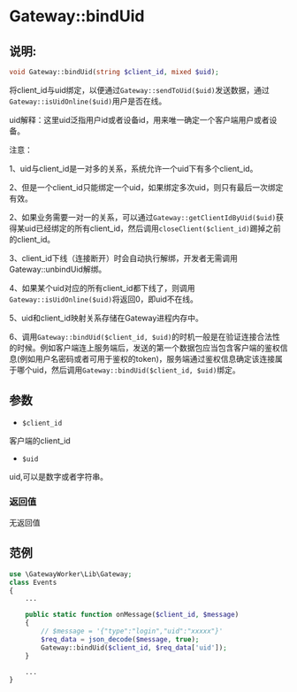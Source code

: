 # Gateway::bindUid

## 说明:
```php
void Gateway::bindUid(string $client_id, mixed $uid);
```

将client_id与uid绑定，以便通过```Gateway::sendToUid($uid)```发送数据，通过```Gateway::isUidOnline($uid)```用户是否在线。

uid解释：这里uid泛指用户id或者设备id，用来唯一确定一个客户端用户或者设备。


注意：

1、uid与client_id是一对多的关系，系统允许一个uid下有多个client_id。

2、但是一个client_id只能绑定一个uid，如果绑定多次uid，则只有最后一次绑定有效。

2、如果业务需要一对一的关系，可以通过```Gateway::getClientIdByUid($uid)```获得某uid已经绑定的所有client_id，然后调用```closeClient($client_id)```踢掉之前的client_id。

3、client_id下线（连接断开）时会自动执行解绑，开发者无需调用Gateway::unbindUid解绑。

4、如果某个uid对应的所有client_id都下线了，则调用```Gateway::isUidOnline($uid)```将返回0，即uid不在线。

5、uid和client_id映射关系存储在Gateway进程内存中。

6、调用```Gateway::bindUid($client_id, $uid)```的时机一般是在验证连接合法性的时候。例如客户端连上服务端后，发送的第一个数据包应当包含客户端的鉴权信息(例如用户名密码或者可用于鉴权的token)，服务端通过鉴权信息确定该连接属于哪个uid，然后调用```Gateway::bindUid($client_id, $uid)```绑定。

## 参数

* ```$client_id```

客户端的client_id

* ```$uid```

uid,可以是数字或者字符串。

### 返回值
无返回值

## 范例
```php
use \GatewayWorker\Lib\Gateway;
class Events
{
    ...

    public static function onMessage($client_id, $message)
    {
        // $message = '{"type":"login","uid":"xxxxx"}'
        $req_data = json_decode($message, true);
        Gateway::bindUid($client_id, $req_data['uid']);
    }

    ...
}

```
